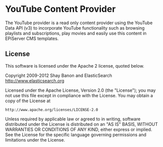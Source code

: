 YouTube Content Provider
======================

The YouTube provider is a read only content provider using the YouTube Data API (v3) 
to incorporate YouTube functionality such as browsing playlists and subscriptions, play movies and easily use this content in EPiServer CMS templates.

License
-------

This software is licensed under the Apache 2 license, quoted below.

Copyright 2009-2012 Shay Banon and ElasticSearch <http://www.elasticsearch.org>

Licensed under the Apache License, Version 2.0 (the "License"); you may not
use this file except in compliance with the License. You may obtain a copy of
the License at

    http://www.apache.org/licenses/LICENSE-2.0

Unless required by applicable law or agreed to in writing, software
distributed under the License is distributed on an "AS IS" BASIS, WITHOUT
WARRANTIES OR CONDITIONS OF ANY KIND, either express or implied. See the
License for the specific language governing permissions and limitations under
the License.
